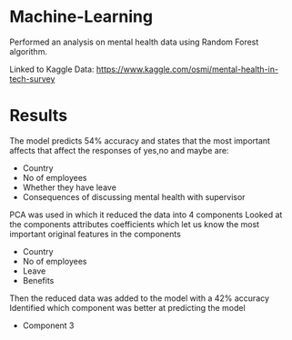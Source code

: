 # Machine-Learning 

Performed an analysis on mental health data using Random Forest algorithm. 

Linked to Kaggle Data: https://www.kaggle.com/osmi/mental-health-in-tech-survey

# Results
The model predicts 54% accuracy and states that the most important affects that affect the responses of yes,no and maybe are:
- Country
- No of employees
- Whether they have leave
- Consequences of discussing mental health with supervisor 

PCA was used in which it reduced the data into 4 components
Looked at the components attributes coefficients which let us know the most important original features  in the components
  - Country
  - No of employees
  - Leave 
  - Benefits
  
Then the reduced data  was added to the model with a 42% accuracy
Identified which component was better at predicting the model
- Component 3 
